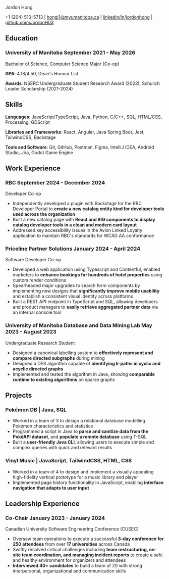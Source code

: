 <link rel="stylesheet" type="text/css" href="resume.css">
<link rel="stylesheet" href="https://fonts.googleapis.com/css2?family=Open+Sans">

<span class="name"> Jordon Hong </span>

<span class="info">

+1 (204) 510-5713 | <a href="mailto:hongj1@myumanitoba.ca" target="_blank">hongj1@myumanitoba.ca</a> | <a href="https://linkedin.com/in/jordonhong" target="_blank">linkedin/in/jordonhong</a> | <a href="https://github.com/JordonH03" target="_blank">github.com/JordonH03</a>

</span>

## Education

### University of Manitoba <time> September 2021 - May 2026 </time>
<subheading> Bachelor of Science, Computer Science Major (Co-op) </subheading>

**GPA**: 4.18/4.50, Dean's Honour List

**Awards**: NSERC Undergraduate Student Research Award (2023), Schulich Leader Scholarship (2021-2024)

## Skills
**Languages**: JavaScript/TypeScript, Java, Python, C/C++, SQL, HTML/CSS, Processing, GDScript

**Libraries and Frameworks**: React, Angular, Java Spring Boot, Jest, TailwindCSS, Backstage

**Tools and Software**: Git, GitHub, Postman, Figma, IntelliJ IDEA, Android Studio, Jira, Godot Game Engine

## Work Experience

### RBC <time> September 2024 - December 2024 </time>
<subheading> Developer Co-op </subheading>

- Independently developed a plugin with Backstage for the RBC Developer Portal to **create a new catalog entity kind for developer tools used across the organization**
- Built a new catalog page with **React and RIG components to display catalog developer tools in a clean and modern card layout**
- Addressed key accessibility issues in the Avion Linked Loyalty application to maintain RBC's standards for WCAG AA conformance

### Priceline Partner Solutions <time> January 2024 - April 2024 </time>
<subheading> Software Developer Co-op </subheading>

- Developed a web application using Typescript and Contentful, enabled marketers to **enhance bookings for hundreds of hotel properties** using custom render conditions
- Spearheaded major upgrades to search form components by implementing new designs that **significantly improve mobile usability** and establish a consistent visual identity across platforms
- Built a REST API endpoint in TypeScript and SQL, allowing developers and product managers to **easily retrieve aggregated partner data** via an internal console tool 

### University of Manitoba Database and Data Mining Lab <time> May 2023 - August 2023 </time>
<subheading> Undergraduate Research Student </subheading>

- Designed a canonical labelling system to **effectively represent and compare directed subgraphs** during mining
- Designed a DFS algorithm capable of **identifying k-paths in cyclic and acyclic directed graphs**
- Implemented and tested the algorithm in Java, showing **comparable runtime to existing algorithms** on sparse graphs

## Projects

### Pokémon DB | <span class="skills"> Java, SQL </span>

- Worked in a team of 3 to design a relational database modelling Pokémon characteristics and statistics
- Programmed a script in Java to **parse and sanitize data from the PokéAPI dataset**, and **populate a remote database** using T-SQL
- Built a **user-friendly Java CLI**, allowing users to execute simple and complex queries with quick and relevant results

### Vinyl Music | <span class="skills"> JavaScript, TailwindCSS, HTML, CSS </span>

- Worked in a team of 4 to design and implement a visually appealing high-fidelity vertical prototype for a music library and player
- Implemented page history functionality in JavaScript, enabling **interface navigation that adapts to user input**

<!-- ### Blockchain | <span class="skills">Python</span>
- Built a **blockchain peer from scratch** in Python, using proof-of-work to verify over 5000 blocks on the network -->

<!-- ### Circuit Breaker | <span class="skills"> Godot Game Engine, GDScript </span>  <time> 2023 </time>

- Collaborated with 10 developers and designers to produce an RPG puzzle game using Godot for a 48-hour game jam
- Developed player movement and map logic using GDScript to **control transitions between the game map and mini-games** -->

## Leadership Experience

<!-- ### Internal Executive <time> April 2023 - April 2024 </time>
<subheading> University of Manitoba .devClub </subheading>

- Led a 24-hour hackathon by coordinating participant check-in, scheduling, and project presentations to ensure efficient operations and high satisfaction for **over 300 attendees**
- Chaired executive meetings with detailed minutes to ensure ownership of responsibilities and facilitate effective communication among 13 executive members and councillors -->

### Co-Chair <time> January 2023 - January 2024 </time>
<subheading> Canadian University Software Engineering Conference (CUSEC) </subheading>

- Oversaw team operations to execute a successful **3-day conference for 250 attendees** from over **17 universities** across Canada
- Swiftly resolved critical challenges including **team restructuring, on-site team coordination, and managing incident reports** to create a safe and healthy environment for organizers and attendees
- **Interviewed 40+ candidates** to build a team of 20 with strong interpersonal, organizational and communication skills
